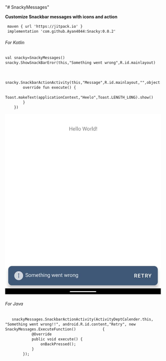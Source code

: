 "# SnackyMessages" 




**Customize Snackbar messages with icons and action**
     
     maven { url 'https://jitpack.io' }
     implementation 'com.github.Ayan4044:Snacky:0.0.2'

###### For Kotlin

    val snacky=SnackyMessages()
    snacky.ShowSnackBarEror(this,"Something went wrong",R.id.mainlayout)
   
    
     snacky.SnackbarActionActivity(this,"Message",R.id.mainlayout,"",object:SnackyMessages.ExecuteFunction{
            override fun execute() {
               Toast.makeText(applicationContext,"Heelo",Toast.LENGTH_LONG).show()
            }
        })
        
        
![Screenshot](https://github.com/Ayan4044/Snacky/blob/main/snacy.jpeg)
        
        
        
###### For Java
     
       snackyMessages.SnackbarActionActivity(ActivityDeptCalender.this, "Something went wrong!!", android.R.id.content,"Retry", new SnackyMessages.ExecuteFunction()            {
                @Override
                public void execute() {
                    onBackPressed();
                }
            });

